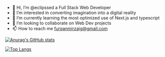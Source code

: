 - 👋 Hi, I’m @eclipssed a Full Stack Web Developer
- 👀 I’m interested in converting imagination into a digital reality
- 🌱 I’m currently learning the most optimized use of Next.js and typescript
- 💞️ I’m looking to collaborate on Web Dev projects
- 📫 How to reach me furqanmirzaig@gmail.com


[![Anurag's GitHub stats](https://github-readme-stats.vercel.app/api?username=eclipssed&show_icons=true)](https://github.com/eclipssed/github-readme-stats)

[![Top Langs](https://github-readme-stats.vercel.app/api/top-langs/?username=eclipssed)](https://github.com/eclipssed/github-readme-stats)

<!---
eclipssed/eclipssed is a ✨ special ✨ repository because its `README.md` (this file) appears on your GitHub profile.
You can click the Preview link to take a look at your changes.
--->
